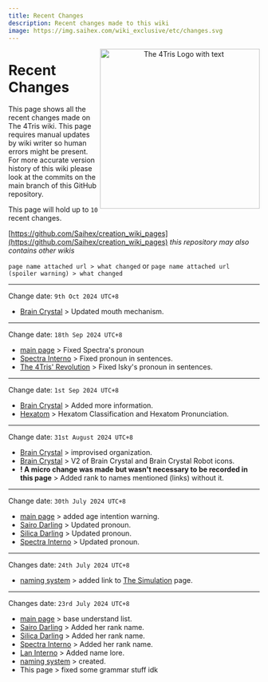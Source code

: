```yaml
---
title: Recent Changes
description: Recent changes made to this wiki
image: https://img.saihex.com/wiki_exclusive/etc/changes.svg
---
```


<p align="center">
  <img src="https://img.saihex.com/wiki_exclusive/etc/changes.svg" alt="The 4Tris Logo with text" width="320" align="right">
</p>

# Recent Changes
This page shows all the recent changes made on The 4Tris wiki. This page requires manual updates by wiki writer so human errors might be present. For more accurate version history of this wiki please look at the commits on the main branch of this GitHub repository.

This page will hold up to `10` recent changes.

[https://github.com/Saihex/creation_wiki_pages](https://github.com/Saihex/creation_wiki_pages)
*this repository may also contains other wikis*

`page name attached url > what changed`
or
`page name attached url (spoiler warning) > what changed`

---

Change date: `9th Oct 2024 UTC+8`
- [Brain Crystal](category/logic/Brain_Crystal) > Updated mouth mechanism.

---

Change date: `18th Sep 2024 UTC+8`
- [main page](.) > Fixed Spectra's pronoun
- [Spectra Interno](category/Characters/Spectra) > Fixed pronoun in sentences.
- [The 4Tris' Revolution](category/official_contents/The4Tris_Revolution) > Fixed Isky's pronoun in sentences.

---
Change date: `1st Sep 2024 UTC+8`
- [Brain Crystal](category/logic/Brain_Crystal) > Added more information.
- [Hexatom](category/logic/Hexatom) > Hexatom Classification and Hexatom Pronunciation.

---

Change date: `31st August 2024 UTC+8`
- [Brain Crystal](category/logic/Brain_Crystal) > improvised organization.
- [Brain Crystal](category/logic/Brain_Crystal) > V2 of Brain Crystal and Brain Crystal Robot icons.
- **! A micro change was made but wasn't necessary to be recorded in this page** > Added rank to names mentioned (links) without it.

---

Change date: `30th July 2024 UTC+8`
- [main page](.) > added age intention warning.
- [Sairo Darling](category/Characters/Sairo) > Updated pronoun.
- [Silica Darling](category/Characters/Silica) > Updated pronoun.
- [Spectra Interno](category/Characters/Spectra) > Updated pronoun.

---

Changes date: `24th July 2024 UTC+8`
- [naming system](category/logic/naming_system) > added link to [The Simulation](category/Dimensions/the_simulation) page.

---

Changes date: `23rd July 2024 UTC+8`
- [main page](.) > base understand list.
- [Sairo Darling](category/Characters/Sairo) > Added her rank name.
- [Silica Darling](category/Characters/Silica) > Added her rank name.
- [Spectra Interno](category/Characters/Spectra) > Added her rank name.
- [Lan Interno](category/Characters/Lan_interno) > Added name lore.
- [naming system](category/logic/naming_system) > created.
- This page > fixed some grammar stuff idk
